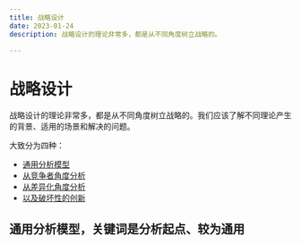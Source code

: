 ```yaml
---
title: 战略设计
date: 2023-01-24
description: 战略设计的理论非常多，都是从不同角度树立战略的。

---
```


# 战略设计

战略设计的理论非常多，都是从不同角度树立战略的。我们应该了解不同理论产生的背景、适用的场景和解决的问题。

大致分为四种：

* [通用分析模型](design/general.md)
* [从竞争者角度分析](design/competitor.md)
* [从差异化角度分析](design/differentiation.md)
* [以及破坏性的创新](design/destructive.md)

## 通用分析模型，关键词是分析起点、较为通用


